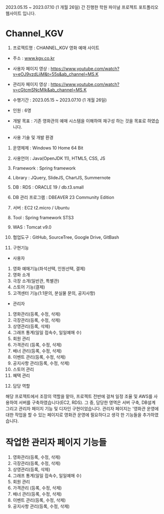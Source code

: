 2023.05.15 ~ 2023.07.10 (1 개월 26일) 간 진행한 학원 파이널 프로젝트 포트폴리오 웹사이트 입니다.
# Channel_KGV

1) 프로젝트명 : CHANNEL_KGV 영화 예매 사이트
- 주소 : www.kgv.co.kr
- 사용자 페이지 영상 : https://www.youtube.com/watch?v=eOJ9vzdLiiM&t=55s&ab_channel=MS.K
- 관리자 페이지 영상 : https://www.youtube.com/watch?v=cGtcmSNcMIk&ab_channel=MS.K

- 수행기간 : 2023.05.15 ~ 2023.07.10 (1 개월 26일)

- 인원 : 6명

- 개발 목표 : 기존 영화관의 예매 시스템을 이해하여 재구성 하는 것을 목표로 하였습니다.

- 사용 기술 및 개발 환경
1) 운영체제 : Windows 10 Home 64 Bit

2) 사용언어 : Java(OpenJDK 11), HTML5, CSS, JS

3) Framework : Spring framework

4) Library : JQuery, SlideJS, ChartJS, Summernote

5) DB : RDS : ORACLE 19 / db.t3.small

6) DB 관리 프로그램 : DBEAVER 23 Community Edition

7) 서버 : EC2 t2.micro / Ubuntu

8) Tool : Spring framework STS3

9) WAS : Tomcat v9.0

10) 협업도구 : GitHub, SourceTree, Google Drive, GitBash

11) 구현기능
- 사용자
1. 영화 예매기능(좌석선택, 인원선택, 결제)
2. 영화 소개
3. 극장 소개(일반관, 특별관)
4. 스토어 기능(결제)
5. 고객센터 기능(1:1문의, 분실물 문의, 공지사항)

- 관리자
1. 영화관리(등록, 수정, 삭제)
2. 극장관리(등록, 수정, 삭제)
3. 상영관리(등록, 삭제)
4. 그래프 통계(일일 접속수, 일일예매 수)
5. 회원 관리
6. 가격관리 (등록, 수정, 삭제)
7. 배너 관리(등록, 수정, 삭제)
8. 이벤트 관리(등록, 수정, 삭제)
9. 공지사항 관리(등록, 수정, 삭제)
10. 스토어 관리
11. 혜택 관리

12) 담당 역할
    
해당 프로젝트에서 조장의 역할을 맡아, 프로젝트 전반에 걸쳐 일정 조율 및 AWS를 사용하여 서버를 구축하였습니다(EC2, RDS).
그 중, 담당한 영역은 서버 구축, DB설계 그리고 관리자 페이지 기능 및 디자인 구현이었습니다.
관리자 페이지는 '영화관 운영에 대한 작업을 할 수 있는 페이지로 영화관 운영에 필요하다고 생각 한 기능들을 추가하였습니다.

# 작업한 관리자 페이지 기능들
1. 영화관리(등록, 수정, 삭제)
2. 극장관리(등록, 수정, 삭제)
3. 상영관리(등록, 삭제)
4. 그래프 통계(일일 접속수, 일일예매 수)
5. 회원 관리
6. 가격관리 (등록, 수정, 삭제)
7. 배너 관리(등록, 수정, 삭제)
8. 이벤트 관리(등록, 수정, 삭제)
9. 공지사항 관리(등록, 수정, 삭제)
